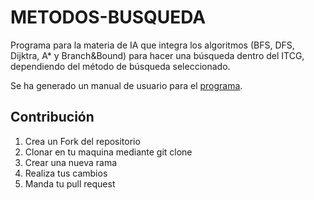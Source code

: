 # METODOS-BUSQUEDA
Programa para la materia de IA que integra los algoritmos (BFS, DFS, Dijktra, A* y Branch&amp;Bound) para hacer una búsqueda dentro del ITCG, dependiendo del método de búsqueda seleccionado.

Se ha generado un manual de usuario para el [programa](https://drive.google.com/file/d/1dYH08iuEdIda0NNxHKCx9E7FQaB-MgpV/view?usp=sharing "programa").  

Contribución
------------
1. Crea un Fork del repositorio
2. Clonar en tu maquina mediante git clone 
3. Crear una nueva rama
4. Realiza tus cambios
5. Manda tu pull request
